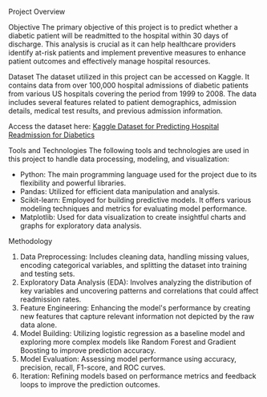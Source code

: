 Project Overview

Objective
The primary objective of this project is to predict whether a diabetic patient will be readmitted to the hospital within 30 days of discharge. This analysis is crucial as it can help healthcare providers identify at-risk patients and implement preventive measures to enhance patient outcomes and effectively manage hospital resources.

Dataset
The dataset utilized in this project can be accessed on Kaggle. It contains data from over 100,000 hospital admissions of diabetic patients from various US hospitals covering the period from 1999 to 2008. The data includes several features related to patient demographics, admission details, medical test results, and previous admission information.

Access the dataset here:
[Kaggle Dataset for Predicting Hospital Readmission for Diabetics](https://www.kaggle.com/code/chongchong33/predicting-hospital-readmission-of-diabetics/comments#1169730)

Tools and Technologies
The following tools and technologies are used in this project to handle data processing, modeling, and visualization:
- Python: The main programming language used for the project due to its flexibility and powerful libraries.
- Pandas: Utilized for efficient data manipulation and analysis.
- Scikit-learn: Employed for building predictive models. It offers various modeling techniques and metrics for evaluating model performance.
- Matplotlib: Used for data visualization to create insightful charts and graphs for exploratory data analysis.

Methodology
1. Data Preprocessing: Includes cleaning data, handling missing values, encoding categorical variables, and splitting the dataset into training and testing sets.
2. Exploratory Data Analysis (EDA): Involves analyzing the distribution of key variables and uncovering patterns and correlations that could affect readmission rates.
3. Feature Engineering: Enhancing the model's performance by creating new features that capture relevant information not depicted by the raw data alone.
4. Model Building: Utilizing logistic regression as a baseline model and exploring more complex models like Random Forest and Gradient Boosting to improve prediction accuracy.
5. Model Evaluation: Assessing model performance using accuracy, precision, recall, F1-score, and ROC curves.
6. Iteration: Refining models based on performance metrics and feedback loops to improve the prediction outcomes.



